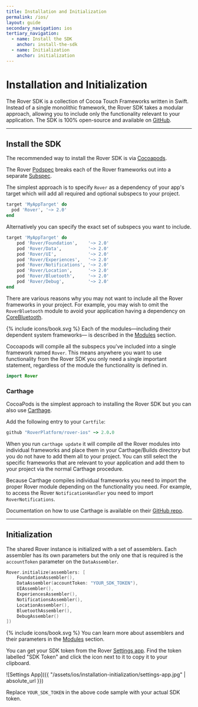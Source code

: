```yaml
---
title: Installation and Initialization
permalink: /ios/
layout: guide
secondary_navigation: ios
tertiary_navigation:
  - name: Install the SDK
    anchor: install-the-sdk
  - name: Initialization
    anchor: initialization
---
```


# Installation and Initialization

The Rover SDK is a collection of Cocoa Touch Frameworks written in Swift. Instead of a single monolithic framework, the Rover SDK takes a modular approach, allowing you to include only the functionality relevant to your application. The SDK is 100% open-source and available on [GitHub](https://github.com/RoverPlatform/rover-ios).

---

## Install the SDK

The recommended way to install the Rover SDK is via [Cocoapods](http://cocoapods.org/).

The Rover [Podspec](https://guides.cocoapods.org/syntax/podspec.html) breaks each of the Rover frameworks out into a separate [Subspec](https://guides.cocoapods.org/syntax/podspec.html#group_subspecs). 

The simplest approach is to specify `Rover` as a dependency of your app's target which will add all required and optional subspecs to your project. 

```ruby
target 'MyAppTarget' do
  pod 'Rover', '~> 2.0'
end
```

Alternatively you can specify the exact set of subspecs you want to include. 

```ruby
target 'MyAppTarget' do
    pod 'Rover/Foundation',    '~> 2.0'
    pod 'Rover/Data',          '~> 2.0'
    pod 'Rover/UI',            '~> 2.0'
    pod 'Rover/Experiences',   '~> 2.0'
    pod 'Rover/Notifications', '~> 2.0'
    pod 'Rover/Location',      '~> 2.0'
    pod 'Rover/Bluetooth',     '~> 2.0'
    pod 'Rover/Debug',         '~> 2.0'
end
```

There are various reasons why you may not want to include all the Rover frameworks in your project. For example, you may wish to omit the `RoverBluetooth` module to avoid your application having a dependency on [CoreBluetooth](https://developer.apple.com/documentation/corebluetooth?changes=_5).

<p class="read-more">
    {% include icons/book.svg %}
    Each of the modules&mdash;including their dependent system frameworks&mdash; is described in the <a href="{{ site.baseurl }}{% link ios/modules/overview.md %}">Modules</a> section.
</p>

Cocoapods will compile all the subspecs you've included into a single framework named `Rover`. This means anywhere you want to use functionality from the Rover SDK you only need a single important statement, regardless of the module the functionality is defined in.

```swift
import Rover
```

### Carthage

CocoaPods is the simplest approach to installing the Rover SDK but you can also use [Carthage](https://github.com/Carthage/Carthage).

Add the following entry to your `Cartfile`:

```ruby
github "RoverPlatform/rover-ios" ~> 2.0.0
```

When you run `carthage update` it will compile _all_ the Rover modules into individual frameworks and place them in your Carthage/Builds directory but you do not have to add them all to your project. You can still select the specific frameworks that are relevant to your application and add them to your project via the normal Carthage procedure.

Because Carthage compiles individual frameworks you need to import the proper Rover module depending on the functionality you need. For example, to access the Rover `NotificationHandler` you need to import `RoverNotifications`. 

Documentation on how to use Carthage is available on their [GitHub repo](https://github.com/Carthage/Carthage).

---

## Initialization

The shared Rover instance is initialized with a set of assemblers. Each assembler has its own parameters but the only one that is required is the `accountToken` parameter on the `DataAssembler`.

```swift
Rover.initialize(assemblers: [
    FoundationAssembler(),
    DataAssembler(accountToken: "YOUR_SDK_TOKEN"),
    UIAssembler(),
    ExperiencesAssembler(),
    NotificationsAssembler(),
    LocationAssembler(),
    BluetoothAssembler(),
    DebugAssembler()
])
```

<p class="read-more">
    {% include icons/book.svg %}
    You can learn more about assemblers and their parameters in the <a href="{{ site.baseurl }}{% link ios/modules/overview.md %}">Modules</a> section.
</p>

You can get your SDK token from the Rover <a href="https://app.rover.io/settings">Settings app</a>. Find the token labelled "SDK Token" and click the icon next to it to copy it to your clipboard.

![Settings App]({{ "/assets/ios/installation-initialization/settings-app.jpg" | absolute_url }})

Replace `YOUR_SDK_TOKEN` in the above code sample with your actual SDK token.

